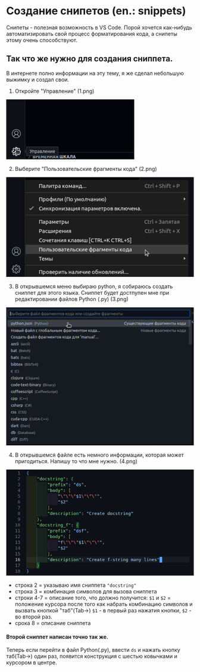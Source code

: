 # Создание снипетов (en.: snippets)
Снипеты - полезная возможность в VS Code.
Порой хочется как-нибудь автоматизировать свой процесс форматирования кода,
а снипеты этому очень способствуют.

## Так что же нужно для создания сниппета.
В интернете полно информации на эту тему, я же сделал небольшую выжимку и создал свои.

1. Откройте "Управление" (1.png)

![](1.png)

2. Выберите "Пользовательские фрагменты кода" (2.png)

![](2.png)


3. В открывшемся меню выбираю python, я собираюсь создать сниппет для этого языка. Сниппет будет достпупен мне при редактировании файлов Python (.py) (3.png)

![](3.png)

4. В открывшемся файле есть немного информации, которая может пригодиться. Напишу то что мне нужно. (4.png)

![](4.png)

- строка 2 = указываю имя сниппета  `"docstring"`
- строка 3 = комбинация символов для вызова сниппета
- строки 4-7 = описание того, что должно получится:
 `$1` и `$2` = положение курсора после того как набрать комбинацию символов и вызвать кнопкой "таб"(Tab->) `$1` - в первый раз нажатия кнопки, `$2` - во второй раз.
- срока 8 = описание сниппета

#### Второй сниппет написан точно так же.

Теперь если перейти в файл Python(.py), ввести `ds` и нажать кнопку таб(Tab->) один раз, появится конструкция с шестью ковычками и курсором в центре.